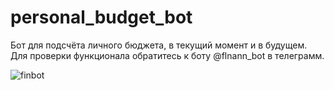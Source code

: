# personal_budget_bot
Бот для подсчёта личного бюджета, в текущий момент и в будущем.
Для проверки функционала обратитесь к боту @flnann_bot в телеграмм.

![finbot](https://github.com/user-attachments/assets/1cec067e-4ca9-4628-aa45-5e23b36a7a44)
